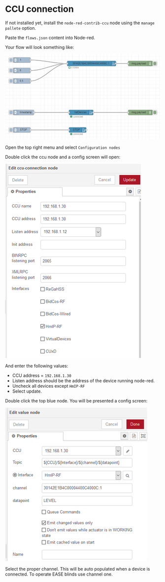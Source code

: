 # CCU connection

If not installed yet, install the `node-red-contrib-ccu` node using the `manage pallete` option.

Paste the `flows.json` content into Node-red.

Your flow will look something like:

![basic controls](basic_controls.png)

Open the top right menu and select `Configuration nodes`

Double click the ccu node and a config screen will open:

![config screen](settings.png)

And enter the following values:

- CCU address = `192.168.1.30`
- Listen address should be the address of the device running node-red.
- Uncheck all devices except `HmIP-RF`
- Select update.

Double click the top blue node. You will be presented a config screen:

![node settings](node_settings.png)

Select the proper channel. This will be auto populated when a device is connected. To operate EASE blinds use channel one.
